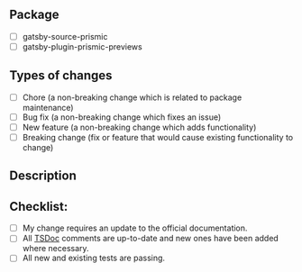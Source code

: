 <!--- Provide a general summary of your changes in the title above -->

## Package

<!--- Which packages are affected? Put an `x` in all the boxes that apply: -->

- [ ] gatsby-source-prismic
- [ ] gatsby-plugin-prismic-previews

## Types of changes

<!--- What types of changes does your code introduce? Put an `x` in all the boxes that apply: -->

- [ ] Chore (a non-breaking change which is related to package maintenance)
- [ ] Bug fix (a non-breaking change which fixes an issue)
- [ ] New feature (a non-breaking change which adds functionality)
- [ ] Breaking change (fix or feature that would cause existing functionality to change)

## Description

<!--- Describe your changes in detail -->
<!--- Why is this change required? What problem does it solve? -->
<!--- If it resolves an open issue, please link to the issue here. For example "Resolves: #137" -->

## Checklist:

<!--- Put an `x` in all the boxes that apply. -->
<!--- If you're unsure about any of these, don't hesitate to ask. We're here to help! -->

- [ ] My change requires an update to the official documentation.
- [ ] All [TSDoc](https://tsdoc.org) comments are up-to-date and new ones have been added where necessary.
- [ ] All new and existing tests are passing.

<!--- A cute animal (or car) picture is welcome to close your PR! -->
